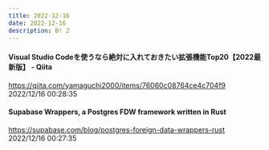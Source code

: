 ```yaml
---
title: 2022-12-16
date: 2022-12-16
description: B! 2
---
```


#### Visual Studio Codeを使うなら絶対に入れておきたい拡張機能Top20【2022最新版】 - Qiita
https://qiita.com/yamaguchi2000/items/76060c08764ce4c704f9<br>
2022/12/16 00:28:35<br>


#### Supabase Wrappers, a Postgres FDW framework written in Rust
https://supabase.com/blog/postgres-foreign-data-wrappers-rust<br>
2022/12/16 00:27:35<br>


